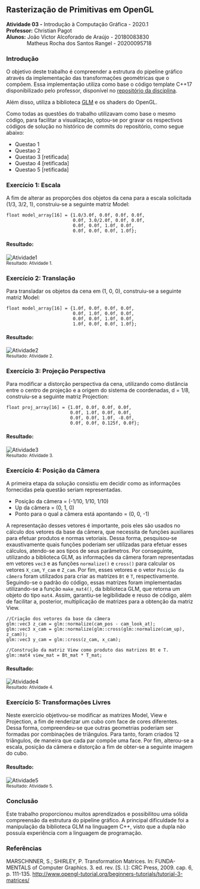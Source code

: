 ## Rasterização de Primitivas em OpenGL

**Atividade 03 -** Introdução à Computação Gráfica - 2020.1 <br />
**Professor:** Christian Pagot <br />
**Alunos:**  João Victor Alcoforado de Araújo - 20180083830 <br />
&nbsp; &nbsp; &nbsp; &nbsp; &nbsp; &nbsp; &nbsp; Matheus Rocha dos Santos Rangel - 20200095718 <br />

### Introdução
O objetivo deste trabalho é compreender a estrutura do pipeline gráfico através da implementação das transformações geométricas que o compõem. Essa implementação utiliza como base o código template C++17 disponibilizado pelo professor, disponível no <a href="https://github.com/capagot/icg/tree/master/03_transformations">repositório da disciplina</a>.

Além disso, utiliza a biblioteca <a href="https://glm.g-truc.net/0.9.9/index.html">GLM</a> e os shaders do OpenGL.

Como todas as questões do trabalho utilizavam como base o mesmo código, para facilitar a visualização, optou-se por gravar os respectivos códigos de solução no histórico de commits do repositório, como segue abaixo:

* Questao 1
* Questao 2
* Questao 3 [retificada]
* Questao 4 [retificada]
* Questao 5 [retificada]

###  Exercício 1: Escala

A fim de alterar as proporções dos objetos da cena para a escala solicitada (1/3, 3/2, 1), construiu-se a seguinte matriz Model:

```
float model_array[16] = {1.0/3.0f, 0.0f, 0.0f, 0.0f,
                         0.0f, 3.0/2.0f, 0.0f, 0.0f,
                         0.0f, 0.0f, 1.0f, 0.0f,
                         0.0f, 0.0f, 0.0f, 1.0f};
```
#### Resultado:
![Atividade1](https://github.com/joaovictor42/ICG/blob/main/images/Atividade_1.png?raw=true)<br/>
<sub>Resultado: Atividade 1.<sub>
    
###  Exercício 2: Translação

Para transladar os objetos da cena em (1, 0, 0), construiu-se a seguinte matriz Model:

```
float model_array[16] = {1.0f, 0.0f, 0.0f, 0.0f,
                         0.0f, 1.0f, 0.0f, 0.0f,
                         0.0f, 0.0f, 1.0f, 0.0f,
                         1.0f, 0.0f, 0.0f, 1.0f};
```
#### Resultado:
![Atividade2](https://github.com/joaovictor42/ICG/blob/main/images/Atividade_2.png?raw=true)<br/>
<sub>Resultado: Atividade 2.<sub>

###  Exercício 3: Projeção Perspectiva

Para modificar a distorção perspectiva da cena, utilizando como distância entre o centro de projeção e a origem do sistema de coordenadas, d = 1/8, construiu-se a seguinte matriz Projection: 
```
float proj_array[16] = {1.0f, 0.0f, 0.0f, 0.0f,
                        0.0f, 1.0f, 0.0f, 0.0f,
                        0.0f, 0.0f, 1.0f, -8.0f,
                        0.0f, 0.0f, 0.125f, 0.0f};
```
#### Resultado:
![Atividade3](https://github.com/joaovictor42/ICG/blob/main/images/Atividade_3.png?raw=true)<br/>
<sub>Resultado: Atividade 3.<sub>

###  Exercício 4: Posição da Câmera

A primeira etapa da solução consistiu em decidir como as informações fornecidas pela questão seriam representadas.

* Posição da câmera = (-1/10, 1/10, 1/10)
* Up da câmera = (0, 1, 0)
* Ponto para o qual a câmera está apontando = (0, 0, -1)

A representação desses vetores é importante, pois eles são usados no cálculo dos vetores da base da câmera, que necessita de funções auxiliares para efetuar produtos e normas vetoriais. Dessa forma, pesquisou-se exaustivamente quais funções poderiam ser utilizadas para efetuar esses cálculos, atendo-se aos tipos de seus parâmetros. Por conseguinte, utilizando a biblioteca GLM, as informações da câmera foram representadas em vetores `vec3` e as funções `normalize()` e `cross()` para calcular os vetores `X_cam`, `Y_cam` e `Z_cam`. Por fim, esses vetores e o vetor `Posição da câmera` foram utilizados para criar as matrizes `Bt` e `T`, respectivamente. Seguindo-se o padrão do código, essas matrizes foram implementadas utilizando-se a função `make_mat4()`, da biblioteca GLM, que retorna um objeto do tipo `mat4`. Assim, garantiu-se legibilidade e reuso de código, além de facilitar a, posterior, multiplicação de matrizes para a obtenção da matriz View.

```
//Criação dos vetores da base da câmera
glm::vec3 z_cam = glm::normalize(cam_pos - cam_look_at);
glm::vec3 x_cam = glm::normalize(glm::cross(glm::normalize(cam_up), z_cam));
glm::vec3 y_cam = glm::cross(z_cam, x_cam);
```

```
//Construção da matriz View como produto das matrizes Bt e T.
glm::mat4 view_mat = Bt_mat * T_mat;
```
#### Resultado:
![Atividade4](https://github.com/joaovictor42/ICG/blob/main/images/Atividade_4.png?raw=true)<br/>
<sub>Resultado: Atividade 4.<sub>

###  Exercício 5: Transformações Livres

Neste exercício objetivou-se modificar as matrizes Model, View e Projection, a fim de renderizar um cubo com face de cores diferentes. 
Dessa forma, compreendeu-se que outras geometrias poderiam ser formadas por combinações de triângulos. Para tanto, foram criados 12 triângulos, de maneira que
cada par compõe uma face. Por fim, alterou-se a escala, posição da câmera e distorção a fim de obter-se a seguinte imagem do cubo.
#### Resultado:
![Atividade5](https://github.com/joaovictor42/ICG/blob/main/images/Atividade_5.png?raw=true)<br/>
<sub>Resultado: Atividade 5.<sub>

### Conclusão

Este trabalho proporcionou muitos aprendizados e possibilitou uma sólida compreensão da estrutura do pipeline gráfico. 
A principal dificuldade foi a manipulação da biblioteca GLM na linguagem C++, visto que a dupla não possuía experiência com a linguagem de programação.

### Referências
MARSCHNNER, S.; SHIRLEY, P. Transformation  Matrices. In: FUNDA-MENTALS of Computer Graphics. 3. ed. rev. [S. l.]: CRC Press, 2009. cap. 6, p. 111-135.
http://www.opengl-tutorial.org/beginners-tutorials/tutorial-3-matrices/
